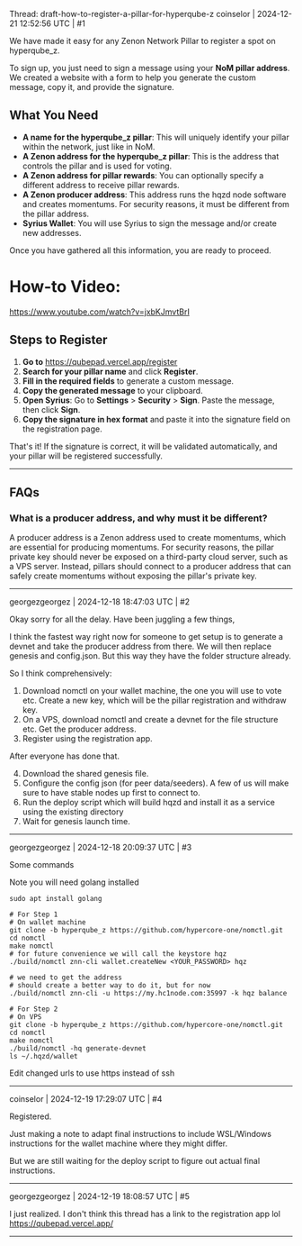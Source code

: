 Thread: draft-how-to-register-a-pillar-for-hyperqube-z
coinselor | 2024-12-21 12:52:56 UTC | #1

We have made it easy for any Zenon Network Pillar to register a spot on hyperqube_z.

To sign up, you just need to sign a message using your **NoM pillar address**. We created a website with a form to help you generate the custom message, copy it, and provide the signature.

## **What You Need**

- **A name for the hyperqube_z pillar**: This will uniquely identify your pillar within the network, just like in NoM.
- **A Zenon address for the hyperqube_z pillar**: This is the address that controls the pillar and is used for voting.
- **A Zenon address for pillar rewards**: You can optionally specify a different address to receive pillar rewards.
- **A Zenon producer address**: This address runs the hqzd node software and creates momentums. For security reasons, it must be different from the pillar address.
- **Syrius Wallet**: You will use Syrius to sign the message and/or create new addresses.

Once you have gathered all this information, you are ready to proceed.

# How-to Video:
https://www.youtube.com/watch?v=jxbKJmvtBrI


## **Steps to Register**

1. **Go to** https://qubepad.vercel.app/register
2. **Search for your pillar name** and click **Register**.
3. **Fill in the required fields** to generate a custom message.
4. **Copy the generated message** to your clipboard.
5. **Open Syrius**: Go to **Settings** > **Security** > **Sign**. Paste the message, then click **Sign**.
6. **Copy the signature in hex format** and paste it into the signature field on the registration page.

That's it! If the signature is correct, it will be validated automatically, and your pillar will be registered successfully.


---
## **FAQs**

### **What is a producer address, and why must it be different?**
A producer address is a Zenon address used to create momentums, which are essential for producing momentums. For security reasons, the pillar private key should never be exposed on a third-party cloud server, such as a VPS server. Instead, pillars should connect to a producer address that can safely create momentums without exposing the pillar's private key.

-------------------------

georgezgeorgez | 2024-12-18 18:47:03 UTC | #2

Okay sorry for all the delay. Have been juggling a few things,

I think the fastest way right now for someone to get setup is to generate a devnet and take the producer address from there. We will then replace genesis and config.json. But this way they have the folder structure already.

So I think comprehensively:
1. Download nomctl on your wallet machine, the one you will use to vote etc. Create a new key, which will be the pillar registration and withdraw key.
2. On a VPS, download nomctl and create a devnet for the file structure etc. Get the producer address.
3. Register using the registration app.

After everyone has done that.

4. Download the shared genesis file.
5. Configure the config json (for peer data/seeders). A few of us will make sure to have stable nodes up first to connect to.
6. Run the deploy script which will build hqzd and install it as a service using the existing directory
7. Wait for genesis launch time.

-------------------------

georgezgeorgez | 2024-12-18 20:09:37 UTC | #3

Some commands

Note you will need golang installed
```
sudo apt install golang
```

```
# For Step 1
# On wallet machine
git clone -b hyperqube_z https://github.com/hypercore-one/nomctl.git
cd nomctl
make nomctl
# for future convenience we will call the keystore hqz
./build/nomctl znn-cli wallet.createNew <YOUR_PASSWORD> hqz

# we need to get the address
# should create a better way to do it, but for now
./build/nomctl znn-cli -u https://my.hc1node.com:35997 -k hqz balance
```

```
# For Step 2
# On VPS
git clone -b hyperqube_z https://github.com/hypercore-one/nomctl.git
cd nomctl
make nomctl
./build/nomctl -hq generate-devnet
ls ~/.hqzd/wallet
```

Edit changed urls to use https instead of ssh

-------------------------

coinselor | 2024-12-19 17:29:07 UTC | #4

Registered.

Just making a note to adapt final instructions to include WSL/Windows instructions for the wallet machine where they might differ.

But we are still waiting for the deploy script to figure out actual final instructions.

-------------------------

georgezgeorgez | 2024-12-19 18:08:57 UTC | #5

I just realized. I don't think this thread has a link to the registration app lol
https://qubepad.vercel.app/

-------------------------

